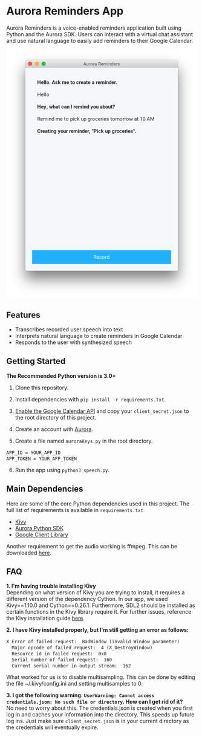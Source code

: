 # Aurora Reminders App
Aurora Reminders is a voice-enabled reminders application built using Python and the Aurora SDK. Users can interact with a virtual chat assistant and use natural language to easily add reminders to their Google Calendar.

![Screenshot](/screenshots/screenshot.png)

## Features
- Transcribes recorded user speech into text
- Interprets natural language to create reminders in Google Calendar
- Responds to the user with synthesized speech

## Getting Started
**The Recommended Python version is 3.0+**
1. Clone this repository.

2. Install dependencies with `pip install -r requirements.txt`.

3. [Enable the Google Calendar API](https://developers.google.com/calendar/quickstart/python) and copy your `client_secret.json` to the root directory of this project.

4. Create an account with [Aurora](http://dashboard.auroraapi.com/).

5. Create a file named `auroraKeys.py` in the root directory.
```
APP_ID = YOUR_APP_ID
APP_TOKEN = YOUR_APP_TOKEN
```
6. Run the app using `python3 speech.py`.

## Main Dependencies
Here are some of the core Python dependencies used in this project. The full list of requirements is available in `requirements.txt`
- [Kivy](https://github.com/kivy/kivy)
- [Aurora Python SDK](https://github.com/auroraapi/aurora-python)
- [Google Client Library](https://github.com/google/google-api-python-client)

Another requirement to get the audio working is ffmpeg. This can be downloaded [here](https://www.ffmpeg.org/download.html).  

## FAQ
**1. I'm having trouble installing Kivy**  
Depending on what version of Kivy you are trying to install, it requires a different version of the dependency Cython. In our app, we used Kivy==1.10.0 and Cython==0.26.1. Furthermore, SDL2 should be installed as certain functions in the Kivy library require it. For further issues, reference the Kivy installation guide [here](https://kivy.org/docs/installation/installation.html). 

**2. I have Kivy installed properly, but I'm still getting an error as follows:**  
```
X Error of failed request:  BadWindow (invalid Window parameter)
  Major opcode of failed request:  4 (X_DestroyWindow)
  Resource id in failed request:  0x0
  Serial number of failed request:  160
  Current serial number in output stream:  162
```
What worked for us is to disable multisampling. This can be done by editing the file ~/.kivy/config.ini and setting multisamples to 0. 

**3. I got the following warning: `UserWarning: Cannot access credentials.json: No such file or directory`. How can I get rid of it?**  
No need to worry about this. The credentials.json is created when you first log in and caches your information into the directory. This speeds up future log ins. Just make sure `client_secret.json` is in your current directory as the credentials will eventually expire. 
